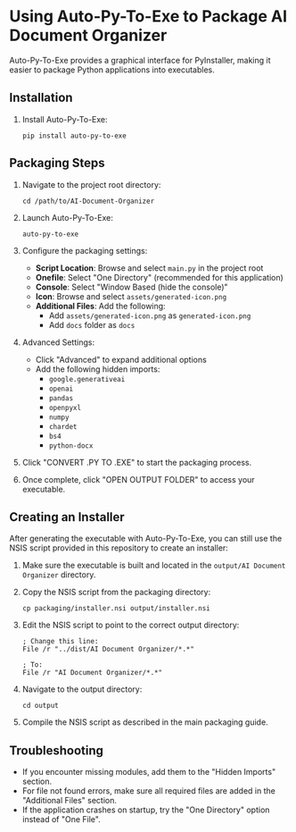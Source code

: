 # Using Auto-Py-To-Exe to Package AI Document Organizer

Auto-Py-To-Exe provides a graphical interface for PyInstaller, making it easier to package Python applications into executables.

## Installation

1. Install Auto-Py-To-Exe:
   ```
   pip install auto-py-to-exe
   ```

## Packaging Steps

1. Navigate to the project root directory:
   ```
   cd /path/to/AI-Document-Organizer
   ```

2. Launch Auto-Py-To-Exe:
   ```
   auto-py-to-exe
   ```

3. Configure the packaging settings:

   - **Script Location**: Browse and select `main.py` in the project root
   - **Onefile**: Select "One Directory" (recommended for this application)
   - **Console**: Select "Window Based (hide the console)"
   - **Icon**: Browse and select `assets/generated-icon.png`
   - **Additional Files**: Add the following:
     - Add `assets/generated-icon.png` as `generated-icon.png`
     - Add `docs` folder as `docs`

4. Advanced Settings:
   - Click "Advanced" to expand additional options
   - Add the following hidden imports:
     - `google.generativeai`
     - `openai`
     - `pandas`
     - `openpyxl`
     - `numpy`
     - `chardet`
     - `bs4`
     - `python-docx`

5. Click "CONVERT .PY TO .EXE" to start the packaging process.

6. Once complete, click "OPEN OUTPUT FOLDER" to access your executable.

## Creating an Installer

After generating the executable with Auto-Py-To-Exe, you can still use the NSIS script provided in this repository to create an installer:

1. Make sure the executable is built and located in the `output/AI Document Organizer` directory.

2. Copy the NSIS script from the packaging directory:
   ```
   cp packaging/installer.nsi output/installer.nsi
   ```

3. Edit the NSIS script to point to the correct output directory:
   ```nsi
   ; Change this line:
   File /r "../dist/AI Document Organizer/*.*"

   ; To:
   File /r "AI Document Organizer/*.*"
   ```

4. Navigate to the output directory:
   ```
   cd output
   ```

5. Compile the NSIS script as described in the main packaging guide.

## Troubleshooting

- If you encounter missing modules, add them to the "Hidden Imports" section.
- For file not found errors, make sure all required files are added in the "Additional Files" section.
- If the application crashes on startup, try the "One Directory" option instead of "One File".
